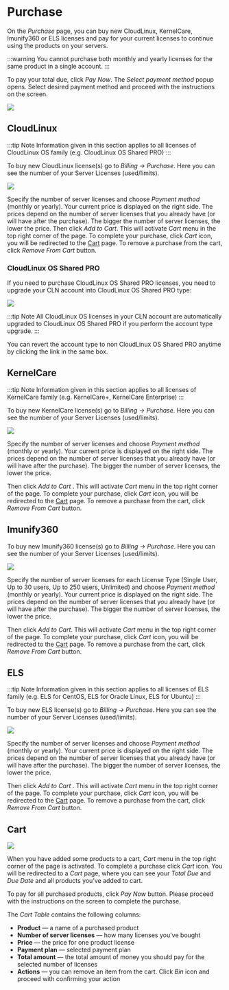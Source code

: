 # Purchase

On the _Purchase_ page, you can buy new CloudLinux, KernelCare, Imunify360 or ELS licenses and pay for your current licenses to continue using the products on your servers.

:::warning
You cannot purchase both monthly and yearly licenses for the same product in a single account.
:::

To pay your total due, click _Pay Now_. The _Select payment method_ popup opens. Select desired payment method and proceed with the instructions on the screen.

![](/images/cln/purchase/billingpurchase_zoom70.webp)

## CloudLinux

:::tip Note
Information given in this section applies to all licenses of CloudLinux OS family (e.g. CloudLinux OS Shared PRO)
:::

To buy new CloudLinux license(s) go to _Billing → Purchase_. Here you can see the number of your Server Licenses (used/limits).

![](/images/cln/purchase/purchasecloudlinux_zoom70.webp)

Specify the number of server licenses and choose _Payment method_ (monthly or yearly). Your current price is displayed on the right side. The prices depend on the number of server licenses that you already have (or will have after the purchase). The bigger the number of server licenses, the lower the price. Then click _Add to Cart_. This will activate _Cart_ menu in the top right corner of the page. To complete your purchase, click _Cart_ icon, you will be redirected to the [Cart](/cln/purchase/#cart) page. To remove a purchase from the cart, click _Remove From Cart_ button.

### CloudLinux OS Shared PRO

If you need to purchase CloudLinux OS Shared PRO licenses, you need to upgrade your CLN account into CloudLinux OS Shared PRO type:

![](/images/cln/purchase/key-based-clos-plus.webp)

:::tip Note
All CloudLinux OS licenses in your CLN account are automatically upgraded to CloudLinux OS Shared PRO if you perform the account type upgrade.
:::

You can revert the account type to non CloudLinux OS Shared PRO anytime by clicking the link in the same box.

## KernelCare

:::tip Note
Information given in this section applies to all licenses of KernelCare family (e.g. KernelCare+, KernelCare Enterprise)
:::

To buy new KernelCare license(s) go to _Billing → Purchase_. Here you can see the number of your Server Licenses (used/limits).

![](/images/cln/purchase/purchasekernelcare_zoom70.webp)

Specify the number of server licenses and choose _Payment method_ (monthly or yearly). Your current price is displayed on the right side. The prices depend on the number of server licenses that you already have (or will have after the purchase). The bigger the number of server licenses, the lower the price.

Then click _Add to Cart_ . This will activate _Cart_ menu in the top right corner of the page. To complete your purchase, click _Cart_ icon, you will be redirected to the [Cart](/cln/purchase/#cart) page. To remove a purchase from the cart, click _Remove From Cart_ button.

## Imunify360


To buy new Imunify360 license(s) go to _Billing → Purchase_. Here you can see the number of your Server Licenses (used/limits).

![](/images/cln/purchase/purchaseimunify360_zoom70.webp)

Specify the number of server licenses for each License Type (Single User, Up to 30 users, Up to 250 users, Unlimited) and choose _Payment method_ (monthly or yearly). Your current price is displayed on the right side. The prices depend on the number of server licenses that you already have (or will have after the purchase). The bigger the number of server licenses, the lower the price.

Then click _Add to Cart_. This will activate _Cart_ menu in the top right corner of the page. To complete your purchase, click _Cart_ icon, you will be redirected to the [Cart](/purchase/#cart) page. To remove a purchase from the cart, click _Remove From Cart_ button.

## ELS

:::tip Note
Information given in this section applies to all licenses of ELS family (e.g. ELS for CentOS, ELS for Oracle Linux, ELS for Ubuntu)
:::

To buy new ELS license(s) go to _Billing → Purchase_. Here you can see the number of your Server Licenses (used/limits).

![](/images/cln/purchase/purchaseels_zoom70.webp)

Specify the number of server licenses and choose _Payment method_ (monthly or yearly). Your current price is displayed on the right side. The prices depend on the number of server licenses that you already have (or will have after the purchase). The bigger the number of server licenses, the lower the price.

Then click _Add to Cart_ . This will activate _Cart_ menu in the top right corner of the page. To complete your purchase, click _Cart_ icon, you will be redirected to the [Cart](/purchase/#cart) page. To remove a purchase from the cart, click _Remove From Cart_ button.


## Cart


![](/images/cln/purchase/cartpage_zoom70.webp)


When you have added some products to a cart, _Cart_ menu in the top right corner of the page is activated. To complete a purchase click _Cart_ icon. You will be redirected to a _Cart_ page, where you can see your _Total Due_ and _Due Date_ and all products you’ve added to cart.

To pay for all purchased products, click _Pay Now_ button. Please proceed with the instructions on the screen to complete the purchase.

The _Cart Table_ contains the following columns:

* **Product** — a name of a purchased product
* **Number of server licenses** — how many licenses you've bought
* **Price** — the price for one product license
* **Payment plan** — selected payment plan
* **Total amount** — the total amount of money you should pay for the selected number of licenses
* **Actions** — you can remove an item from the cart. Click _Bin_ icon and proceed with confirming your action


